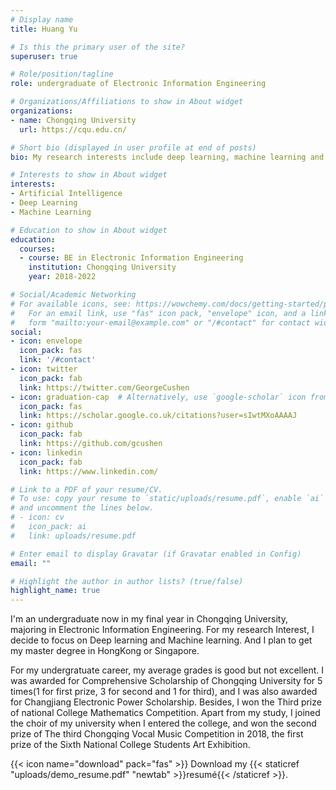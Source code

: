 ```yaml
---
# Display name
title: Huang Yu

# Is this the primary user of the site?
superuser: true

# Role/position/tagline
role: undergraduate of Electronic Information Engineering

# Organizations/Affiliations to show in About widget
organizations:
- name: Chongqing University
  url: https://cqu.edu.cn/

# Short bio (displayed in user profile at end of posts)
bio: My research interests include deep learning, machine learning and programmable matter.

# Interests to show in About widget
interests:
- Artificial Intelligence
- Deep Learning
- Machine Learning

# Education to show in About widget
education:
  courses:
  - course: BE in Electronic Information Engineering
    institution: Chongqing University
    year: 2018-2022

# Social/Academic Networking
# For available icons, see: https://wowchemy.com/docs/getting-started/page-builder/#icons
#   For an email link, use "fas" icon pack, "envelope" icon, and a link in the
#   form "mailto:your-email@example.com" or "/#contact" for contact widget.
social:
- icon: envelope
  icon_pack: fas
  link: '/#contact'
- icon: twitter
  icon_pack: fab
  link: https://twitter.com/GeorgeCushen
- icon: graduation-cap  # Alternatively, use `google-scholar` icon from `ai` icon pack
  icon_pack: fas
  link: https://scholar.google.co.uk/citations?user=sIwtMXoAAAAJ
- icon: github
  icon_pack: fab
  link: https://github.com/gcushen
- icon: linkedin
  icon_pack: fab
  link: https://www.linkedin.com/

# Link to a PDF of your resume/CV.
# To use: copy your resume to `static/uploads/resume.pdf`, enable `ai` icons in `params.toml`, 
# and uncomment the lines below.
# - icon: cv
#   icon_pack: ai
#   link: uploads/resume.pdf

# Enter email to display Gravatar (if Gravatar enabled in Config)
email: ""

# Highlight the author in author lists? (true/false)
highlight_name: true
---
```


I'm an undergraduate now in my final year in Chongqing University, majoring in Electronic Information Engineering. For my research Interest, I decide to focus on Deep learning and Machine learning. And I plan to get my master degree in HongKong or Singapore.

For my undergratuate career, my average grades is good but not excellent. I was awarded for Comprehensive Scholarship of Chongqing University for 5 times(1 for first prize, 3 for second and 1 for third), and I was also awarded for Changjiang Electronic Power Scholarship. Besides, I won the Third prize of national College Mathematics Competition. Apart from my study, I joined the choir of my university when I entered the college, and won the second prize of The third Chongqing Vocal Music Competition in 2018, the first prize of the Sixth National College Students Art Exhibition.

{{< icon name="download" pack="fas" >}} Download my {{< staticref "uploads/demo_resume.pdf" "newtab" >}}resumé{{< /staticref >}}.
